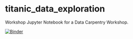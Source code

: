 # titanic_data_exploration
Workshop Jupyter Notebook for a Data Carpentry Workshop.

[![Binder](https://mybinder.org/badge.svg)](https://mybinder.org/v2/gh/bjoyce3/titanic_data_exploration/master?urlpath=https%3A%2F%2Fgithub.com%2Fbjoyce3%2Ftitanic_data_exploration%2Fblob%2Fmaster%2Ftitanic_walkthrough.ipynb)
